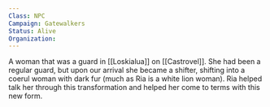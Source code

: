 ```yaml
---
Class: NPC
Campaign: Gatewalkers
Status: Alive
Organization:
---
```

A woman that was a guard in [[Loskialua]] on [[Castrovel]]. She had been a regular guard, but upon our arrival she became a shifter, shifting into a coerul woman with dark fur (much as Ria is a white lion woman). Ria helped talk her through this transformation and helped her come to terms with this new form.